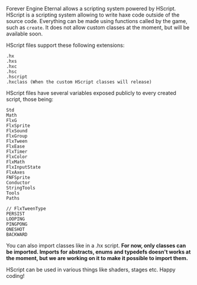 Forever Engine Eternal allows a scripting system powered by HScript.
HScript is a scripting system allowing to write haxe code outside of the source code.
Everything can be made using functions called by the game, such as `create`. It does not allow custom classes at the moment, but will be available soon.

HScript files support these following extensions:
```
.hx
.hxs
.hxc
.hsc
.hscript
.hxclass (When the custom HScript classes will release)
```

HScript files have several variables exposed publicly to every created script, those being:
```
Std
Math
FlxG
FlxSprite
FlxSound
FlxGroup
FlxTween
FlxEase
FlxTimer
FlxColor
FlxMath
FlxInputState
FlxAxes
FNFSprite
Conductor
StringTools
Tools
Paths

// FlxTweenType
PERSIST
LOOPING
PINGPONG
ONESHOT
BACKWARD
```
You can also import classes like in a .hx script.
**For now, only classes can be imported. Imports for abstracts, enums and typedefs doesn't works at the moment, but we are working on it to make it possible to import them.**

HScript can be used in various things like shaders, stages etc.
Happy coding!